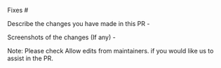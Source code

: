 Fixes #

Describe the changes you have made in this PR -

Screenshots of the changes (If any) -

Note: Please check Allow edits from maintainers. if you would like us to assist in the PR.